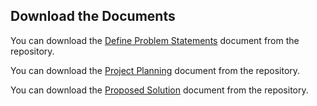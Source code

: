 ## Download the Documents

You can download the [Define Problem Statements](https://github.com/Aakarsh-Sinha/Connectify/raw/main/Phase-1/Define%20Problem%20Statements.docx) document from the repository.

You can download the [Project Planning](https://github.com/Aakarsh-Sinha/Connectify/raw/main/Phase-1/Project%20Planning.docx) document from the repository.

You can download the [Proposed Solution](https://github.com/Aakarsh-Sinha/Connectify/raw/main/Phase-1/Proposed%20Solution.docx) document from the repository.

